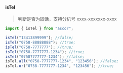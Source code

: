 #### isTel 
> 判断是否为固话，支持分机号 xxxx-xxxxxxx-xxxx

```javascript
import { isTel } from "ascor";

isTel("13413899999"); //false;
isTel("0758-88888888"); //true;
isTel("0758-7777777"); //true;
isTel("0758-7777777-1234"); //true;
isTel("07587777777-1234"); //false;
isTel.all("0758-7777777-1234", "123456"); //false;
isTel.or("0758-7777777-1234", "123456"); //true;
```